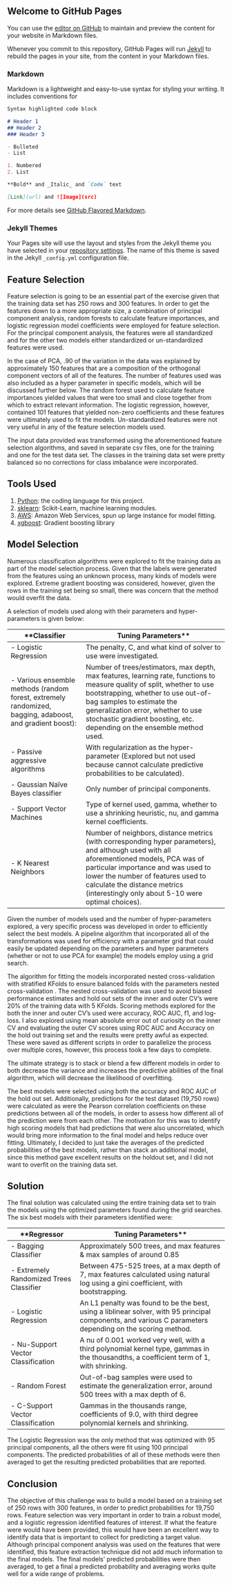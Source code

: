 ## Welcome to GitHub Pages

You can use the [editor on GitHub](https://github.com/rodriggs/Features-Rows/edit/master/README.md) to maintain and preview the content for your website in Markdown files.

Whenever you commit to this repository, GitHub Pages will run [Jekyll](https://jekyllrb.com/) to rebuild the pages in your site, from the content in your Markdown files.

### Markdown

Markdown is a lightweight and easy-to-use syntax for styling your writing. It includes conventions for

```markdown
Syntax highlighted code block

# Header 1
## Header 2
### Header 3

- Bulleted
- List

1. Numbered
2. List

**Bold** and _Italic_ and `Code` text

[Link](url) and ![Image](src)
```

For more details see [GitHub Flavored Markdown](https://guides.github.com/features/mastering-markdown/).

### Jekyll Themes

Your Pages site will use the layout and styles from the Jekyll theme you have selected in your [repository settings](https://github.com/rodriggs/Features-Rows/settings). The name of this theme is saved in the Jekyll `_config.yml` configuration file.


## Feature Selection
Feature selection is going to be an essential part of the exercise given that the training data set has 250 rows and 300 features. In order to get the features down to a more appropriate size, a combination of principal component analysis, random forests to calculate feature importances, and logistic regression model coefficients were employed for feature selection. For the principal component analysis, the features were all standardized and for the other two models either standardized or un-standardized features were used.

In the case of PCA, .90 of the variation in the data was explained by approximately 150 features that are a composition of the orthogonal component vectors of all of the features. The number of features used was also included as a hyper parameter in specific models, which will be discussed further below. The random forest used to calculate feature importances yielded values that were too small and close together from which to extract relevant information. The logistic regression, however, contained 101 features that yielded non-zero coefficients and these features were ultimately used to fit the models. Un-standardized features were not very useful in any of the feature selection models used.

The input data provided was transformed using the aforementioned feature selection algorithms, and saved in separate csv files, one for the training and one for the test data set. The classes in the training data set were pretty balanced so no corrections for class imbalance were incorporated.

## Tools Used
1.	[Python](https://www.python.org/): the coding language for this project.
2.	[sklearn](http://scikit-learn.org/): Scikit-Learn, machine learning modules.
3.	[AWS](https://aws.amazon.com/): Amazon Web Services, spun up large instance for model fitting.
4.	[xgboost](https://github.com/dmlc/xgboost): Gradient boosting library

## Model Selection
Numerous classification algorithms were explored to fit the training data as part of the model selection process. Given that the labels were generated from the features using an unknown process, many kinds of models were explored. Extreme gradient boosting was considered, however, given the rows in the training set being so small, there was concern that the method would overfit the data. 

A selection of models used along with their parameters and hyper-parameters is given below:

**Classifier | Tuning Parameters**
------------ | -------------
-	Logistic Regression | The penalty, C, and what kind of solver to use were investigated.
-	Various ensemble methods (random forest, extremely randomized, bagging, adaboost, and gradient boost): | Number of trees/estimators, max depth, max features, learning rate, functions to measure quality of split, whether to use bootstrapping, whether to use out-of-bag samples to estimate the generalization error, whether to use stochastic gradient boosting, etc. depending on the ensemble method used.
-	Passive aggressive algorithms | With regularization as the hyper-parameter (Explored but not used because cannot calculate predictive probabilities to be calculated).
-	Gaussian Naïve Bayes classifier | Only number of principal components.
-	Support Vector Machines | Type of kernel used, gamma, whether to use a shrinking heuristic, nu, and gamma kernel coefficients.
-	K Nearest Neighbors | Number of neighbors, distance metrics (with corresponding hyper parameters), and although used with all aforementioned models, PCA was of particular importance and was used to lower the number of features used to calculate the distance metrics (interestingly only about 5-10 were optimal choices).


Given the number of models used and the number of hyper-parameters explored, a very specific process was developed in order to efficiently select the best models. A pipeline algorithm that incorporated all of the transformations was used for efficiency with a parameter grid that could easily be updated depending on the parameters and hyper parameters (whether or not to use PCA for example) the models employ using a grid search. 

The algorithm for fitting the models incorporated nested cross-validation with stratified KFolds to ensure balanced folds with the parameters nested cross-validation . The nested cross-validation was used to avoid biased performance estimates and hold out sets of the inner and outer CV’s were 20% of the training data with 5 KFolds. Scoring methods explored for the both the inner and outer CV’s used were accuracy, ROC AUC, f1, and log-loss. I also explored using mean absolute error out of curiosity on the inner CV and evaluating the outer CV scores using ROC AUC and Accuracy on the hold out training set and the results were pretty awful as expected. These were saved as different scripts in order to parallelize the process over multiple cores, however, this process took a few days to complete.

The ultimate strategy is to stack or blend a few different models in order to both decrease the variance and increases the predictive abilities of the final algorithm, which will decrease the likelihood of overfitting.

The best models were selected using both the accuracy and ROC AUC of the hold out set. Additionally, predictions for the test dataset (19,750 rows) were calculated as were the Pearson correlation coefficients on these predictions between all of the models, in order to assess how different all of the prediction were from each other. The motivation for this was to identify high scoring models that had predictions that were also uncorrelated, which would bring more information to the final model and helps reduce over fitting.
Ultimately, I decided to just take the averages of the predicted probabilities of the best models, rather than stack an additional model, since this method gave excellent results on the holdout set, and I did not want to overfit on the training data set.

## Solution
The final solution was calculated using the entire training data set to train the models using the optimized parameters found during the grid searches. The six best models with their parameters identified were:

**Regressor | Tuning Parameters**
------------ | -------------
-	Bagging Classifier | Approximately 500 trees, and max features & max samples of around 0.85
-	Extremely Randomized Trees Classifier | Between 475-525 trees, at a max depth of 7, max features calculated using natural log using a gini coefficient, with bootstrapping.
-	Logistic Regression | An L1 penalty was found to be the best, using a liblinear solver, with 95 principal components, and various C parameters depending on the scoring method.
-	Nu-Support Vector Classification | A nu of 0.001 worked very well, with a third polynomial kernel type, gammas in the thousandths, a coefficient term of 1, with shrinking.
-	Random Forest | Out-of-bag samples were used to estimate the generalization error, around 500 trees with a max depth of 6.
-	C-Support Vector Classification | Gammas in the thousands range, coefficients of 9.0, with third degree polynomial kernels and shrinking.

The Logistic Regression was the only method that was optimized with 95 principal components, all the others were fit using 100 principal components. The predicted probabilities of all of these methods were then averaged to get the resulting predicted probabilities that are reported.

## Conclusion
The objective of this challenge was to build a model based on a training set of 250 rows with 300 features, in order to predict probabilities for 19,750 rows. Feature selection was very important in order to train a robust model, and a logistic regression identified features of interest. If what the feature were would have been provided, this would have been an excellent way to identify data that is important to collect for predicting a target value. Although principal component analysis was used on the features that were identified, this feature extraction technique did not add much information to the final models. 
The final models’ predicted probabilities were then averaged, to get a final a predicted probability and averaging works quite well for a wide range of problems.  

